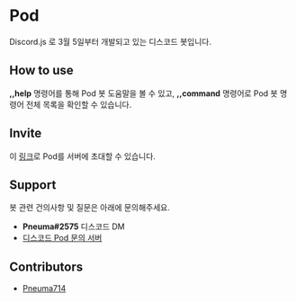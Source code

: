 # Pod
Discord.js 로 3월 5일부터 개발되고 있는 디스코드 봇입니다.

## How to use
**,,help** 명령어를 통해 Pod 봇 도움말을 볼 수 있고, **,,command** 명령어로 Pod 봇 명령어 전체 목록을 확인할 수 있습니다.

## Invite
이 [링크](http://enturl.me/pod)로 Pod를 서버에 초대할 수 있습니다.

## Support
봇 관련 건의사항 및 질문은 아래에 문의해주세요.
* **Pneuma#2575** 디스코드 DM
* [디스코드 Pod 문의 서버](https://discord.gg/d9uQ4Yb, "Pod's Lounge")

## Contributors
* [Pneuma714](https://github.com/Pneuma714)

